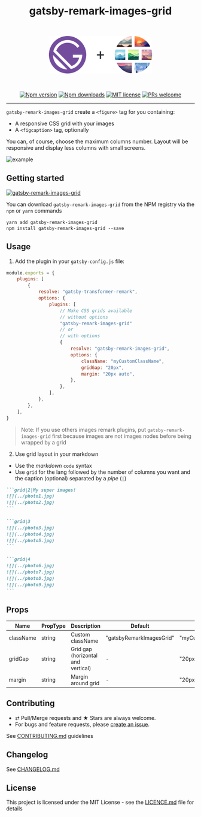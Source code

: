 <div align="center">
  <h1>gatsby-remark-images-grid</h1>
  <br/>
  <p>
    <img src="./logo.png" alt="gatsby-remark-images-grid" height="100px">
  </p>
  <br/>

[![Npm version][badge-npm]][npm]
[![Npm downloads][badge-npm-dl]][npm]
[![MIT license][badge-licence]](./LICENCE.md)
[![PRs welcome][badge-prs-welcome]](#contributing)

</div>

---

`gatsby-remark-images-grid` create a `<figure>` tag for you containing:

-   A responsive CSS grid with your images
-   A `<figcaption>` tag, optionally

You can, of course, choose the maximum columns number.
Layout will be responsive and display less columns with small screens.

![example](./screenshots/screenshot_1.png)

## Getting started

[![gatsby-remark-images-grid](https://nodei.co/npm/gatsby-remark-images-grid.png?downloads=true&downloadRank=true&stars=true)](https://nodei.co/npm/gatsby-remark-images-grid/)

You can download `gatsby-remark-images-grid` from the NPM registry via the
`npm` or `yarn` commands

```shell
yarn add gatsby-remark-images-grid
npm install gatsby-remark-images-grid --save
```

## Usage

1.  Add the plugin in your `gatsby-config.js` file:

```js
module.exports = {
    plugins: [
        {
            resolve: "gatsby-transformer-remark",
            options: {
                plugins: [
                    // Make CSS grids available
                    // without options
                    "gatsby-remark-images-grid"
                    // or
                    // with options
                    {
                        resolve: "gatsby-remark-images-grid",
                        options: {
                            className: "myCustomClassName",
                            gridGap: "20px",
                            margin: "20px auto",
                        },
                    },
                ],
            },
        },
    ],
}
```

> Note: If you use others images remark plugins, put `gatsby-remark-images-grid` first because images are not images nodes before being wrapped by a grid

2.  Use grid layout in your markdown

-   Use the _markdown_ `code` syntax
-   Use `grid` for the lang followed by the number of columns you want and the caption (optional) separated by a _pipe_ (`|`)

````markdown
```grid|2|My super images!
![](../photo1.jpg)
![](../photo2.jpg)
```

```grid|3
![](../photo3.jpg)
![](../photo4.jpg)
![](../photo5.jpg)
```

```grid|4
![](../photo6.jpg)
![](../photo7.jpg)
![](../photo8.jpg)
![](../photo9.jpg)
```
````

## Props

| Name      | PropType | Description                        | Default                  | Example             |
| --------- | -------- | ---------------------------------- | ------------------------ | ------------------- |
| className | string   | Custom className                   | "gatsbyRemarkImagesGrid" | "myCustomClassName" |
| gridGap   | string   | Grid gap (horizontal and vertical) | -                        | "20px"              |
| margin    | string   | Margin around grid                 | -                        | "20px auto"         |

## Contributing

-   ⇄ Pull/Merge requests and ★ Stars are always welcome.
-   For bugs and feature requests, please [create an issue][github-issue].

See [CONTRIBUTING.md](./CONTRIBUTING.md) guidelines

## Changelog

See [CHANGELOG.md](./CHANGELOG.md)

## License

This project is licensed under the MIT License - see the
[LICENCE.md](./LICENCE.md) file for details

[badge-npm]: https://img.shields.io/npm/v/gatsby-remark-images-grid.svg?style=flat-square
[badge-npm-dl]: https://img.shields.io/npm/dt/gatsby-remark-images-grid.svg?style=flat-square
[badge-licence]: https://img.shields.io/badge/license-MIT-blue.svg?style=flat-square
[badge-prs-welcome]: https://img.shields.io/badge/PRs-welcome-brightgreen.svg?style=flat-square
[npm]: https://www.npmjs.org/package/gatsby-remark-images-grid
[github-issue]: https://github.com/cedricdelpoux/gatsby-remark-images-grid/issues/new
